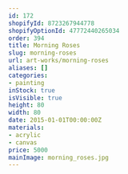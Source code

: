 ```yaml
---
id: 172
shopifyId: 8723267944778
shopifyOptionId: 47772440265034
order: 394
title: Morning Roses
slug: morning-roses
url: art-works/morning-roses
aliases: []
categories:
- painting
inStock: true
isVisible: true
height: 80
width: 80
date: 2015-01-01T00:00:00Z
materials:
- acrylic
- canvas
price: 5000
mainImage: morning_roses.jpg
---
```

